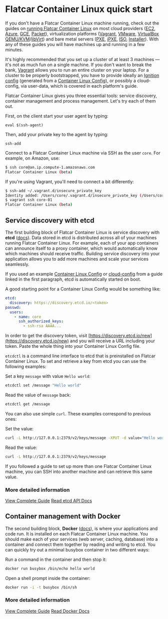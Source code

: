 # Flatcar Container Linux quick start

If you don't have a Flatcar Container Linux machine running, check out the guides on [running Flatcar Container Linux][running-container-linux] on most cloud providers ([EC2][ec2-docs], [Azure][azure-docs], [GCE][gce-docs], [Packet][packet-docs]), virtualization platforms ([Vagrant][vagrant-docs], [VMware][vmware-docs], [VirtualBox][virtualbox-docs] [QEMU/KVM][qemu-docs]/[libVirt][libvirt-docs]) and bare metal servers ([PXE][pxe-docs], [iPXE][ipxe-docs], [ISO][iso-docs], [Installer][install-docs]). With any of these guides you will have machines up and running in a few minutes.

It's highly recommended that you set up a cluster of at least 3 machines &mdash; it's not as much fun on a single machine. If you don't want to break the bank, [Vagrant][vagrant-docs] allows you to run an entire cluster on your laptop. For a cluster to be properly bootstrapped, you have to provide ideally an [Ignition config][ignition] (generated from a [Container Linux Config][cl-configs]), or possibly a cloud-config, via user-data, which is covered in each platform's guide.

Flatcar Container Linux gives you three essential tools: service discovery, container management and process management. Let's try each of them out.

First, on the client start your user agent by typing:

```
eval $(ssh-agent)
```

Then, add your private key to the agent by typing:

```
ssh-add
```

Connect to a Flatcar Container Linux machine via SSH as the user `core`. For example, on Amazon, use:

```sh
$ ssh core@an.ip.compute-1.amazonaws.com
Flatcar Container Linux (beta)
```

If you're using Vagrant, you'll need to connect a bit differently:

```sh
$ ssh-add ~/.vagrant.d/insecure_private_key
Identity added: /Users/core/.vagrant.d/insecure_private_key (/Users/core/.vagrant.d/insecure_private_key)
$ vagrant ssh core-01
Flatcar Container Linux (beta)
```

## Service discovery with etcd

The first building block of Flatcar Container Linux is service discovery with **etcd** ([docs][etcd-docs]). Data stored in etcd is distributed across all of your machines running Flatcar Container Linux. For example, each of your app containers can announce itself to a proxy container, which would automatically know which machines should receive traffic. Building service discovery into your application allows you to add more machines and scale your services seamlessly.

If you used an example [Container Linux Config][cl-configs] or [cloud-config](https://coreos.com/os/docs/latest/cloud-config.html) from a guide linked in the first paragraph, etcd is automatically started on boot.

A good starting point for a Container Linux Config would be something like:

```yaml
etcd:
  discovery: https://discovery.etcd.io/<token>
passwd:
  users:
    - name: core
      ssh_authorized_keys:
        - ssh-rsa AAAA...
```

In order to get the discovery token, visit [https://discovery.etcd.io/new](https://discovery.etcd.io/new) and you will receive a URL including your token. Paste the whole thing into your Container Linux Config file.

`etcdctl` is a command line interface to etcd that is preinstalled on Flatcar Container Linux. To set and retrieve a key from etcd you can use the following examples:

Set a key `message` with value `Hello world`:

```sh
etcdctl set /message "Hello world"
```

Read the value of `message` back:

```sh
etcdctl get /message
```

You can also use simple `curl`. These examples correspond to previous ones:

Set the value:

```sh
curl -L http://127.0.0.1:2379/v2/keys/message -XPUT -d value="Hello world"
```

Read the value:

```sh
curl -L http://127.0.0.1:2379/v2/keys/message
```

If you followed a guide to set up more than one Flatcar Container Linux machine, you can SSH into another machine and can retrieve this same value.

### More detailed information

<a class="btn btn-primary" href="https://coreos.com/etcd/docs/latest/getting-started-with-etcd.html" data-category="More Information" data-event="Docs: Getting Started etcd">View Complete Guide</a>
<a class="btn btn-default" href="https://coreos.com/etcd/docs/latest/api.html">Read etcd API Docs</a>

## Container management with Docker

The second building block, **Docker** ([docs][docker-docs]), is where your applications and code run. It is installed on each Flatcar Container Linux machine. You should make each of your services (web server, caching, database) into a container and connect them together by reading and writing to etcd. You can quickly try out a minimal busybox container in two different ways:

Run a command in the container and then stop it:

```sh
docker run busybox /bin/echo hello world
```

Open a shell prompt inside the container:

```sh
docker run -i -t busybox /bin/sh
```

### More detailed information

<a class="btn btn-primary" href="https://coreos.com/os/docs/latest/getting-started-with-docker.html" data-category="More Information" data-event="Docs: Getting Started docker">View Complete Guide</a>
<a class="btn btn-default" href="http://docs.docker.io/">Read Docker Docs</a>

[docker-docs]: https://docs.docker.com/
[etcd-docs]: https://coreos.com/etcd/docs/latest/
[running-container-linux]: https://docs.flatcar-linux.org/#getting-started
[ec2-docs]: booting-on-ec2.md
[azure-docs]: booting-on-azure.md
[gce-docs]: booting-on-google-compute-engine.md
[vagrant-docs]: booting-on-vagrant.md
[vmware-docs]: booting-on-vmware.md
[virtualbox-docs]: booting-on-virtualbox.md
[qemu-docs]: booting-with-qemu.md
[libvirt-docs]: booting-with-libvirt.md
[packet-docs]: booting-on-packet.md
[pxe-docs]: booting-with-pxe.md
[ipxe-docs]: booting-with-ipxe.md
[iso-docs]: booting-with-iso.md
[install-docs]: installing-to-disk.md
[ignition]: https://github.com/coreos/ignition/blob/master/doc/getting-started.md
[cl-configs]: provisioning.md

